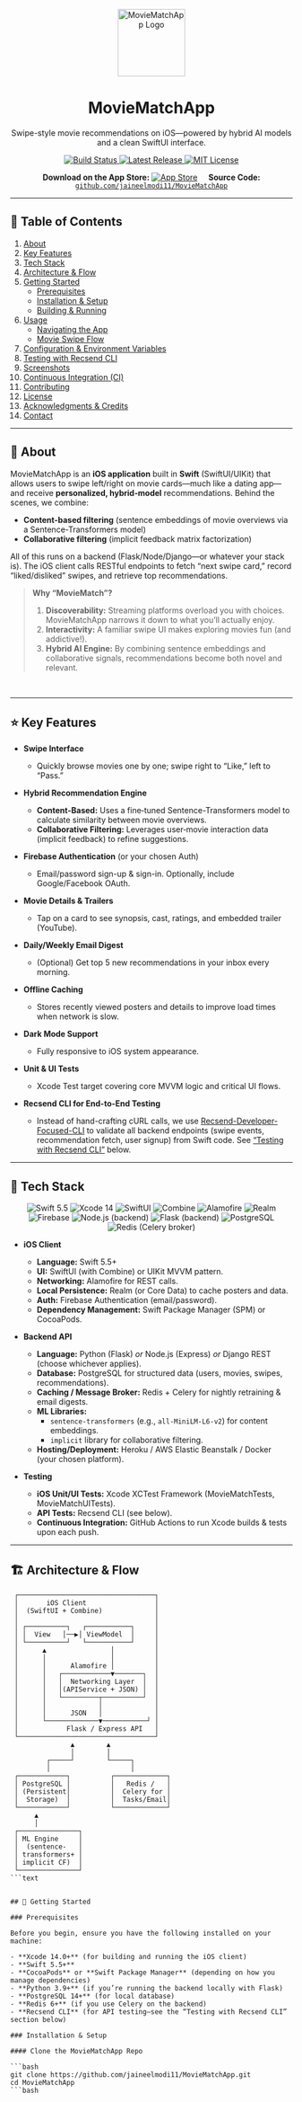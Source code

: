 <!--━━━━━━━━━━━━━━━━━━━━━━━━━━━━━━━━━━━━━━━━━━━━━━━━━━━━━━━━━━━━━━━━━━━━━━━━━━━━━━━-->
<p align="center">
  <!-- If you have a logo or app icon, place it in `/docs/assets` and point to it here -->
  <img src="docs/assets/icon.png" alt="MovieMatchApp Logo" width="120"/>
  <h1 align="center">MovieMatchApp</h1>
  <p align="center">
    Swipe-style movie recommendations on iOS—powered by hybrid AI models and a clean SwiftUI interface.
  </p>
  <p align="center">
    <!-- Optional badges: replace URLs/paths as appropriate -->
    <a href="https://github.com/jaineelmodi11/MovieMatchApp/actions">
      <img src="https://img.shields.io/github/actions/workflow/status/jaineelmodi11/MovieMatchApp/ci.yml?branch=main" alt="Build Status"/>
    </a>
    <a href="https://github.com/jaineelmodi11/MovieMatchApp/releases/latest">
      <img src="https://img.shields.io/github/v/release/jaineelmodi11/MovieMatchApp" alt="Latest Release"/>
    </a>
    <a href="LICENSE">
      <img src="https://img.shields.io/badge/License-MIT-brightgreen.svg" alt="MIT License"/>
    </a>
  </p>
</p>
<!--━━━━━━━━━━━━━━━━━━━━━━━━━━━━━━━━━━━━━━━━━━━━━━━━━━━━━━━━━━━━━━━━━━━━━━━━━━━━━━━-->

<div align="center">
  <strong>Download on the App Store:</strong>  
  <!-- If you have an App Store link, put it here -->
  <a href="https://apps.apple.com/app/idXXXXXXXXX"><img src="docs/assets/appstore-badge.svg" alt="App Store"/></a>  
  &nbsp;&nbsp;&nbsp;
  <strong>Source Code:</strong>  
  <a href="https://github.com/jaineelmodi11/MovieMatchApp"><code>github.com/jaineelmodi11/MovieMatchApp</code></a>
</div>

---

## 🚀 Table of Contents

1. [About](#about)  
2. [Key Features](#key-features)  
3. [Tech Stack](#tech-stack)  
4. [Architecture & Flow](#architecture--flow)  
5. [Getting Started](#getting-started)  
   - [Prerequisites](#prerequisites)  
   - [Installation & Setup](#installation--setup)  
   - [Building & Running](#building--running)  
6. [Usage](#usage)  
   - [Navigating the App](#navigating-the-app)  
   - [Movie Swipe Flow](#movie-swipe-flow)  
7. [Configuration & Environment Variables](#configuration--environment-variables)  
8. [Testing with Recsend CLI](#testing-with-recsend-cli)  
9. [Screenshots](#screenshots)  
10. [Continuous Integration (CI)](#continuous-integration-ci)  
11. [Contributing](#contributing)  
12. [License](#license)  
13. [Acknowledgments & Credits](#acknowledgments--credits)  
14. [Contact](#contact)

---

## 📖 About

MovieMatchApp is an **iOS application** built in **Swift** (SwiftUI/UIKit) that allows users to swipe left/right on movie cards—much like a dating app—and receive **personalized, hybrid‐model** recommendations. Behind the scenes, we combine:

- **Content-based filtering** (sentence embeddings of movie overviews via a Sentence-Transformers model)  
- **Collaborative filtering** (implicit feedback matrix factorization)

All of this runs on a backend (Flask/Node/Django—or whatever your stack is). The iOS client calls RESTful endpoints to fetch “next swipe card,” record “liked/disliked” swipes, and retrieve top recommendations.

> **Why “MovieMatch”?**  
> 1. **Discoverability:** Streaming platforms overload you with choices. MovieMatchApp narrows it down to what you’ll actually enjoy.  
> 2. **Interactivity:** A familiar swipe UI makes exploring movies fun (and addictive!).  
> 3. **Hybrid AI Engine:** By combining sentence embeddings and collaborative signals, recommendations become both novel and relevant.

<br/>

---

## ⭐ Key Features

- **Swipe Interface**  
  - Quickly browse movies one by one; swipe right to “Like,” left to “Pass.”

- **Hybrid Recommendation Engine**  
  - **Content-Based:** Uses a fine‐tuned Sentence-Transformers model to calculate similarity between movie overviews.  
  - **Collaborative Filtering:** Leverages user‐movie interaction data (implicit feedback) to refine suggestions.

- **Firebase Authentication** (or your chosen Auth)  
  - Email/password sign-up & sign-in. Optionally, include Google/Facebook OAuth.

- **Movie Details & Trailers**  
  - Tap on a card to see synopsis, cast, ratings, and embedded trailer (YouTube).

- **Daily/Weekly Email Digest**  
  - (Optional) Get top 5 new recommendations in your inbox every morning.  

- **Offline Caching**  
  - Stores recently viewed posters and details to improve load times when network is slow.

- **Dark Mode Support**  
  - Fully responsive to iOS system appearance.

- **Unit & UI Tests**  
  - Xcode Test target covering core MVVM logic and critical UI flows.

- **Recsend CLI for End-to-End Testing**  
  - Instead of hand-crafting cURL calls, we use [Recsend-Developer-Focused-CLI](https://github.com/jaineelmodi11/recsend-developer-focused-CLI) to validate all backend endpoints (swipe events, recommendation fetch, user signup) from Swift code. See [“Testing with Recsend CLI”](#testing-with-recsend-cli) below.

---

## 🧰 Tech Stack

<p align="center">
  <!-- You can swap icons/badges if you prefer -->
  <img src="https://img.shields.io/badge/Swift-5.5-orange.svg" alt="Swift 5.5"/>
  <img src="https://img.shields.io/badge/Xcode-14.0-blue.svg" alt="Xcode 14"/>
  <img src="https://img.shields.io/badge/SwiftUI-2.0-purple.svg" alt="SwiftUI"/>
  <img src="https://img.shields.io/badge/Combine-1.0-lightgrey.svg" alt="Combine"/>
  <img src="https://img.shields.io/badge/Alamofire-5.4.4-red.svg" alt="Alamofire"/>
  <img src="https://img.shields.io/badge/Realm-10.25-lightblue.svg" alt="Realm"/>
  <img src="https://img.shields.io/badge/Firebase-9.9.1-yellow.svg" alt="Firebase"/>
  <img src="https://img.shields.io/badge/Node.js-18.0-green.svg" alt="Node.js (backend)"/>
  <img src="https://img.shields.io/badge/Flask-2.1-grey.svg" alt="Flask (backend)"/>
  <img src="https://img.shields.io/badge/PostgreSQL-14.4-blue.svg" alt="PostgreSQL"/>
  <img src="https://img.shields.io/badge/Redis-6.2-red.svg" alt="Redis (Celery broker)"/>
</p>

- **iOS Client**  
  - **Language:** Swift 5.5+  
  - **UI:** SwiftUI (with Combine) or UIKit MVVM pattern.  
  - **Networking:** Alamofire for REST calls.  
  - **Local Persistence:** Realm (or Core Data) to cache posters and data.  
  - **Auth:** Firebase Authentication (email/password).  
  - **Dependency Management:** Swift Package Manager (SPM) or CocoaPods.

- **Backend API**  
  - **Language:** Python (Flask) *or* Node.js (Express) *or* Django REST (choose whichever applies).  
  - **Database:** PostgreSQL for structured data (users, movies, swipes, recommendations).  
  - **Caching / Message Broker:** Redis + Celery for nightly retraining & email digests.  
  - **ML Libraries:**  
    - `sentence-transformers` (e.g., `all-MiniLM-L6-v2`) for content embeddings.  
    - `implicit` library for collaborative filtering.  
  - **Hosting/Deployment:** Heroku / AWS Elastic Beanstalk / Docker (your chosen platform).

- **Testing**  
  - **iOS Unit/UI Tests:** Xcode XCTest Framework (MovieMatchTests, MovieMatchUITests).  
  - **API Tests:** Recsend CLI (see below).  
  - **Continuous Integration:** GitHub Actions to run Xcode builds & tests upon each push.

---

## 🏗 Architecture & Flow

```text
 ┌──────────────────────────────────┐
 │       iOS Client                 │
 │  (SwiftUI + Combine)             │
 │                                  │
 │ ┌──────────┐   ┌───────────┐     │
 │ │  View   │──▶│ ViewModel  │     │
 │ └──────────┘   └───────────┘     │
 │      ▲                │          │
 │      │                │          │
 │      │      Alamofire │          │
 │      │   ┌────────────▼───────┐  │
 │      │   │  Networking Layer  │  │
 │      │   │(APIService + JSON) │  │
 │      │   └─────────┬──────────┘  │
 │      │             │             │
 │      │      JSON   │             │
 │      └─────────────▼───────────┘ │
 │            Flask / Express API   │
 └──────────────────────────────────┘
               ▲        ▲
               │        │
         ┌─────┘        └─────┐
         │                    │
 ┌────────────┐          ┌─────────────┐
 │ PostgreSQL │          │   Redis /   │
 │ (Persistent│          │  Celery for │
 │  Storage)  │          │  Tasks/Email│
 └────────────┘          └─────────────┘
      ▲
      │
 ┌───────────────┐
 │ ML Engine     │
 │  (sentence-   │
 │ transformers+ │
 │ implicit CF)  │
 └───────────────┘
```text


## 🔧 Getting Started

### Prerequisites

Before you begin, ensure you have the following installed on your machine:

- **Xcode 14.0+** (for building and running the iOS client)  
- **Swift 5.5+**  
- **CocoaPods** or **Swift Package Manager** (depending on how you manage dependencies)  
- **Python 3.9+** (if you’re running the backend locally with Flask)  
- **PostgreSQL 14+** (for local database)  
- **Redis 6+** (if you use Celery on the backend)  
- **Recsend CLI** (for API testing—see the “Testing with Recsend CLI” section below)

### Installation & Setup

#### Clone the MovieMatchApp Repo

```bash
git clone https://github.com/jaineelmodi11/MovieMatchApp.git
cd MovieMatchApp
```bash


